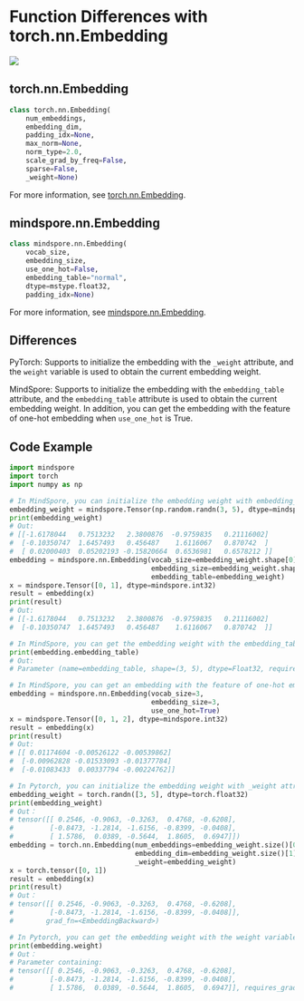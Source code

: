 # Function Differences with torch.nn.Embedding

<a href="https://gitee.com/mindspore/docs/blob/r1.9/docs/mindspore/source_en/note/api_mapping/pytorch_diff/nn_Embedding.md" target="_blank"><img src="https://mindspore-website.obs.cn-north-4.myhuaweicloud.com/website-images/r1.9/resource/_static/logo_source_en.png"></a>

## torch.nn.Embedding

```python
class torch.nn.Embedding(
    num_embeddings,
    embedding_dim,
    padding_idx=None,
    max_norm=None,
    norm_type=2.0,
    scale_grad_by_freq=False,
    sparse=False,
    _weight=None)
```

For more information, see [torch.nn.Embedding](https://pytorch.org/docs/1.5.0/nn.html#torch.nn.Embedding).

## mindspore.nn.Embedding

```python
class mindspore.nn.Embedding(
    vocab_size,
    embedding_size,
    use_one_hot=False,
    embedding_table="normal",
    dtype=mstype.float32,
    padding_idx=None)
```

For more information, see [mindspore.nn.Embedding](https://mindspore.cn/docs/en/r1.9/api_python/nn/mindspore.nn.Embedding.html?#mindspore.nn.Embedding).

## Differences

PyTorch: Supports to initialize the embedding with the `_weight` attribute, and the `weight` variable is used to obtain the current embedding weight.

MindSpore: Supports to initialize the embedding with the `embedding_table` attribute, and the `embedding_table` attribute is used to obtain the current embedding weight. In addition, you can get the embedding with the feature of one-hot embedding when `use_one_hot` is True.

## Code Example

```python
import mindspore
import torch
import numpy as np

# In MindSpore, you can initialize the embedding weight with embedding_table attribute.
embedding_weight = mindspore.Tensor(np.random.randn(3, 5), dtype=mindspore.float32)
print(embedding_weight)
# Out:
# [[-1.6178044   0.7513232   2.3800876  -0.9759835   0.21116002]
#  [-0.10350747  1.6457493   0.456487    1.6116067   0.870742  ]
#  [ 0.02000403  0.05202193 -0.15820664  0.6536981   0.6578212 ]]
embedding = mindspore.nn.Embedding(vocab_size=embedding_weight.shape[0],
                                   embedding_size=embedding_weight.shape[1],
                                   embedding_table=embedding_weight)
x = mindspore.Tensor([0, 1], dtype=mindspore.int32)
result = embedding(x)
print(result)
# Out:
# [[-1.6178044   0.7513232   2.3800876  -0.9759835   0.21116002]
#  [-0.10350747  1.6457493   0.456487    1.6116067   0.870742  ]]

# In MindSpore, you can get the embedding weight with the embedding_table attribute.
print(embedding.embedding_table)
# Out:
# Parameter (name=embedding_table, shape=(3, 5), dtype=Float32, requires_grad=True)

# In MindSpore, you can get an embedding with the feature of one-hot embedding when use_one_hot is True.
embedding = mindspore.nn.Embedding(vocab_size=3,
                                   embedding_size=3,
                                   use_one_hot=True)
x = mindspore.Tensor([0, 1, 2], dtype=mindspore.int32)
result = embedding(x)
print(result)
# Out:
# [[ 0.01174604 -0.00526122 -0.00539862]
#  [-0.00962828 -0.01533093 -0.01377784]
#  [-0.01083433  0.00337794 -0.00224762]]

# In Pytorch, you can initialize the embedding weight with _weight attribute.
embedding_weight = torch.randn([3, 5], dtype=torch.float32)
print(embedding_weight)
# Out：
# tensor([[ 0.2546, -0.9063, -0.3263,  0.4768, -0.6208],
#         [-0.8473, -1.2814, -1.6156, -0.8399, -0.0408],
#         [ 1.5786,  0.0389, -0.5644,  1.8605,  0.6947]])
embedding = torch.nn.Embedding(num_embeddings=embedding_weight.size()[0],
                               embedding_dim=embedding_weight.size()[1],
                               _weight=embedding_weight)
x = torch.tensor([0, 1])
result = embedding(x)
print(result)
# Out：
# tensor([[ 0.2546, -0.9063, -0.3263,  0.4768, -0.6208],
#         [-0.8473, -1.2814, -1.6156, -0.8399, -0.0408]],
#        grad_fn=<EmbeddingBackward>)

# In Pytorch, you can get the embedding weight with the weight variable.
print(embedding.weight)
# Out：
# Parameter containing:
# tensor([[ 0.2546, -0.9063, -0.3263,  0.4768, -0.6208],
#         [-0.8473, -1.2814, -1.6156, -0.8399, -0.0408],
#         [ 1.5786,  0.0389, -0.5644,  1.8605,  0.6947]], requires_grad=True)
```
